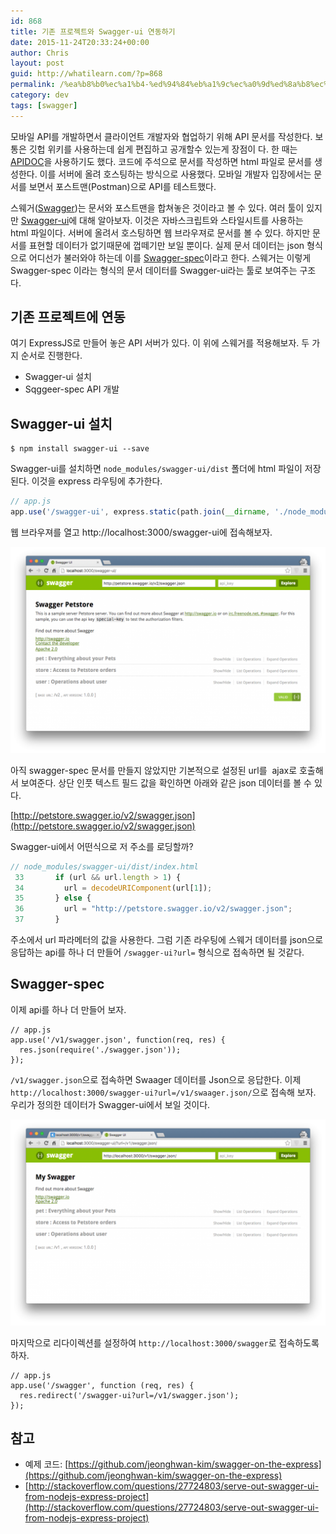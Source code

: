 ```yaml
---
id: 868
title: 기존 프로젝트와 Swagger-ui 연동하기
date: 2015-11-24T20:33:24+00:00
author: Chris
layout: post
guid: http://whatilearn.com/?p=868
permalink: /%ea%b8%b0%ec%a1%b4-%ed%94%84%eb%a1%9c%ec%a0%9d%ed%8a%b8%ec%99%80-swagger-ui-%ec%97%b0%eb%8f%99%ed%95%98%ea%b8%b0/
category: dev
tags: [swagger]
---
```

모바일 API를 개발하면서 클라이언트 개발자와 협업하기 위해 API 문서를 작성한다. 보통은 깃헙 위키를 사용하는데 쉽게 편집하고 공개할수 있는게 장점이 다. 한 때는 [APIDOC](http://apidocjs.com/)을 사용하기도 했다. 코드에 주석으로 문서를 작성하면 html 파일로 문서를 생성한다. 이를 서버에 올려 호스팅하는 방식으로 사용했다. 모바일 개발자 입장에서는 문서를 보면서 포스트맨(Postman)으로 API를 테스트했다.

스웨거([Swagger](http://swagger.io/))는 문서와 포스트맨을 합쳐놓은 것이라고 볼 수 있다. 여러 툴이 있지만 [Swagger-ui](https://github.com/swagger-api/swagger-ui)에 대해 알아보자. 이것은 자바스크립트와 스타일시트를 사용하는 html 파일이다. 서버에 올려서 호스팅하면 웹 브라우져로 문서를 볼 수 있다. 하지만 문서를 표현할 데이터가 없기때문에 껍떼기만 보일 뿐이다. 실제 문서 데이터는 json 형식으로 어디선가 불러와야 하는데 이를 [Swagger-spec](https://github.com/swagger-api/swagger-spec)이라고 한다. 스웨거는 이렇게 Swagger-spec 이라는 형식의 문서 데이터를 Swagger-ui라는 툴로 보여주는 구조다.

## 기존 프로젝트에 연동

여기 ExpressJS로 만들어 놓은 API 서버가 있다. 이 위에 스웨거를 적용해보자. 두 가지 순서로 진행한다.

* Swagger-ui 설치
* Sqggeer-spec API 개발

## Swagger-ui 설치

```
$ npm install swagger-ui --save
```

Swagger-ui를 설치하면 `node_modules/swagger-ui/dist` 폴더에 html 파일이 저장된다. 이것을 express 라우팅에 추가한다.

```javascript
// app.js
app.use('/swagger-ui', express.static(path.join(__dirname, './node_modules/swagger-ui/dist')));
```

웹 브라우져를 열고 http://localhost:3000/swagger-ui에 접속해보자.

![](/assets/imgs/2015/swagger-ui1.png)

아직 swagger-spec 문서를 만들지 않았지만 기본적으로 설정된 url를  ajax로 호출해서 보여준다. 상단 인풋 텍스트 필드 값을 확인하면 아래와 같은 json 데이터를 볼 수 있다.

[http://petstore.swagger.io/v2/swagger.json](http://petstore.swagger.io/v2/swagger.json)

Swagger-ui에서 어떤식으로 저 주소를 로딩할까?

```javascript
// node_modules/swagger-ui/dist/index.html
 33       if (url && url.length > 1) {
 34         url = decodeURIComponent(url[1]);
 35       } else {
 36         url = "http://petstore.swagger.io/v2/swagger.json";
 37       }
```

주소에서 url 파라메터의 값을 사용한다. 그럼 기존 라우팅에 스웨거 데이터를 json으로 응답하는 api를 하나 더 만들어 `/swagger-ui?url=` 형식으로 접속하면 될 것같다.

## Swagger-spec

이제 api를 하나 더 만들어 보자.

```
// app.js
app.use('/v1/swagger.json', function(req, res) {
  res.json(require('./swagger.json'));
});
```

`/v1/swagger.json`으로 접속하면 Swaager 데이터를 Json으로 응답한다. 이제 `http://localhost:3000/swagger-ui?url=/v1/swaager.json/`으로 접속해 보자. 우리가 정의한 데이터가 Swagger-ui에서 보일 것이다.

![](/assets/imgs/2015/swagger-ui2.png)

마지막으로 리다이렉션를 설정하여 `http://localhost:3000/swagger`로 접속하도록 하자.

```
// app.js
app.use('/swagger', function (req, res) {
  res.redirect('/swagger-ui?url=/v1/swagger.json');
});
```

## 참고
* 예제 코드: [https://github.com/jeonghwan-kim/swagger-on-the-express](https://github.com/jeonghwan-kim/swagger-on-the-express)
* [http://stackoverflow.com/questions/27724803/serve-out-swagger-ui-from-nodejs-express-project](http://stackoverflow.com/questions/27724803/serve-out-swagger-ui-from-nodejs-express-project)